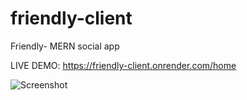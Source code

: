 # friendly-client
Friendly- MERN social app

LIVE DEMO:
https://friendly-client.onrender.com/home

![Screenshot](https://user-images.githubusercontent.com/93940739/230616256-94d9aaeb-7301-4f2a-90da-f7e3c41a196e.jpg)
